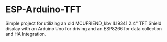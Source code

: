# ESP-Arduino-TFT
Simple project for utilizing an old MCUFRIEND_kbv ILI9341 2.4" TFT Shield display with an Arduino Uno for driving and an ESP8266 for data collection and HA Integration.
